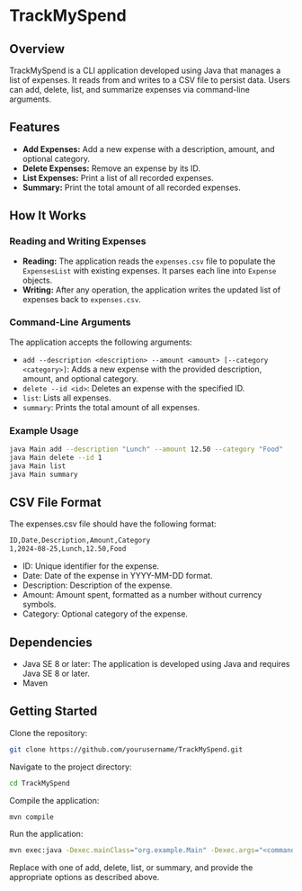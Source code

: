 # TrackMySpend

## Overview

TrackMySpend is a CLI application developed using Java that manages a list of expenses. It reads from and writes to a CSV file to persist data. Users can add, delete, list, and summarize expenses via command-line arguments.

## Features

- **Add Expenses:** Add a new expense with a description, amount, and optional category.
- **Delete Expenses:** Remove an expense by its ID.
- **List Expenses:** Print a list of all recorded expenses.
- **Summary:** Print the total amount of all recorded expenses.

## How It Works

### Reading and Writing Expenses

- **Reading:** The application reads the `expenses.csv` file to populate the `ExpensesList` with existing expenses. It parses each line into `Expense` objects.
- **Writing:** After any operation, the application writes the updated list of expenses back to `expenses.csv`.

### Command-Line Arguments

The application accepts the following arguments:

- `add --description <description> --amount <amount> [--category <category>]`: Adds a new expense with the provided description, amount, and optional category.
- `delete --id <id>`: Deletes an expense with the specified ID.
- `list`: Lists all expenses.
- `summary`: Prints the total amount of all expenses.

### Example Usage

```bash
java Main add --description "Lunch" --amount 12.50 --category "Food"
java Main delete --id 1
java Main list
java Main summary

```
## CSV File Format
The expenses.csv file should have the following format:

```bash
ID,Date,Description,Amount,Category
1,2024-08-25,Lunch,12.50,Food
```
- ID: Unique identifier for the expense.
- Date: Date of the expense in YYYY-MM-DD format.
- Description: Description of the expense.
- Amount: Amount spent, formatted as a number without currency symbols.
- Category: Optional category of the expense.

## Dependencies
- Java SE 8 or later: The application is developed using Java and requires Java SE 8 or later.
- Maven

## Getting Started
Clone the repository:

```bash
git clone https://github.com/yourusername/TrackMySpend.git
```
Navigate to the project directory:
```bash
cd TrackMySpend
```
Compile the application:
```bash
mvn compile
```
Run the application:

```bash
mvn exec:java -Dexec.mainClass="org.example.Main" -Dexec.args="<command> [options]"
```
Replace <command> with one of add, delete, list, or summary, and provide the appropriate options as described above.
